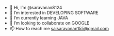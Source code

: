 - 👋 Hi, I’m @saravanan8124
- 👀 I’m interested in DEVELOPING SOFTWARE
- 🌱 I’m currently learning JAVA
- 💞️ I’m looking to collaborate on GOOGLE
- 📫 How to reach me saisaravanan155@gmail.com

<!---
saravanan8124/saravanan8124 is a ✨ special ✨ repository because its `README.md` (this file) appears on your GitHub profile.
You can click the Preview link to take a look at your changes.
--->
